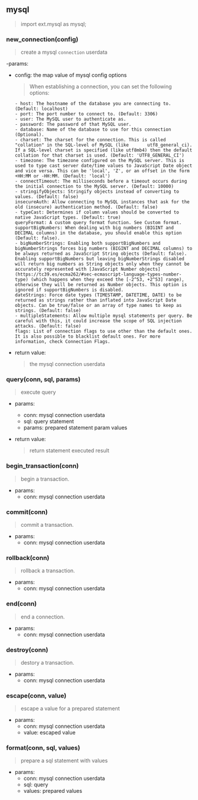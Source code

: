 
## mysql
> import ext.mysql as mysql;


### new_connection(config)
>  create a mysql `connection` userdata

-params:
  - config: the map value of mysql config options
      > When establishing a connection, you can set the following options:

        - host: The hostname of the database you are connecting to. (Default: localhost)
        - port: The port number to connect to. (Default: 3306)
        - user: The MySQL user to authenticate as.
        - password: The password of that MySQL user.
        - database: Name of the database to use for this connection (Optional).
        - charset: The charset for the connection. This is called "collation" in the SQL-level of MySQL (like       utf8_general_ci). If a SQL-level charset is specified (like utf8mb4) then the default collation for that charset is used. (Default: 'UTF8_GENERAL_CI')
        - timezone: The timezone configured on the MySQL server. This is used to type cast server date/time values to JavaScript Date object and vice versa. This can be 'local', 'Z', or an offset in the form +HH:MM or -HH:MM. (Default: 'local')
        - connectTimeout: The milliseconds before a timeout occurs during the initial connection to the MySQL server. (Default: 10000)
        - stringifyObjects: Stringify objects instead of converting to values. (Default: false)
        insecureAuth: Allow connecting to MySQL instances that ask for the old (insecure) authentication method. (Default: false)
        - typeCast: Determines if column values should be converted to native JavaScript types. (Default: true)
        queryFormat: A custom query format function. See Custom format.
        supportBigNumbers: When dealing with big numbers (BIGINT and DECIMAL columns) in the database, you should enable this option (Default: false).
        - bigNumberStrings: Enabling both supportBigNumbers and bigNumberStrings forces big numbers (BIGINT and DECIMAL columns) to be always returned as JavaScript String objects (Default: false). Enabling supportBigNumbers but leaving bigNumberStrings disabled will return big numbers as String objects only when they cannot be accurately represented with [JavaScript Number objects] (https://tc39.es/ecma262/#sec-ecmascript-language-types-number-type) (which happens when they exceed the [-2^53, +2^53] range), otherwise they will be returned as Number objects. This option is ignored if supportBigNumbers is disabled.
        dateStrings: Force date types (TIMESTAMP, DATETIME, DATE) to be returned as strings rather than inflated into JavaScript Date objects. Can be true/false or an array of type names to keep as strings. (Default: false)
        - multipleStatements: Allow multiple mysql statements per query. Be careful with this, it could increase the scope of SQL injection attacks. (Default: false)
        flags: List of connection flags to use other than the default ones. It is also possible to blacklist default ones. For more information, check Connection Flags.
        

- return value:
  > the mysql connection userdata

### query(conn, sql, params)
  > execute query

  - params:
    - conn: mysql connection userdata
    - sql: query statement
    - params: prepared statement param values

  - return value:
    > return statement executed result

### begin_transaction(conn)
  > begin a transaction.

  - params:
    - conn: mysql connection userdata

### commit(conn)
  > commit a transaction.

  - params:
    - conn: mysql connection userdata

### rollback(conn)
  > rollback a transaction.

  - params:
    - conn: mysql connection userdata

### end(conn)
  > end a connection.

  - params:
    - conn: mysql connection userdata

### destroy(conn)
  > destory a transaction.

  - params:
    - conn: mysql connection userdata

### escape(conn, value)
  > escape a value for a prepared statement

  - params:
    - conn: mysql connection userdata
    - value: escaped value

### format(conn, sql, values)
  > prepare a sql statement with values

  - params:
    - conn: mysql connection userdata
    - sql: query
    - values: prepared values